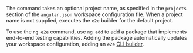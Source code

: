 The command takes an optional project name, as specified in the `projects` section of the `angular.json` workspace
configuration file.
When a project name is not supplied, executes the `e2e` builder for the default project.

To use the `ng e2e` command, use `ng add` to add a package that implements end-to-end testing capabilities. Adding the
package automatically updates your workspace configuration, adding an `e2e` [CLI builder](guide/cli-builder).
